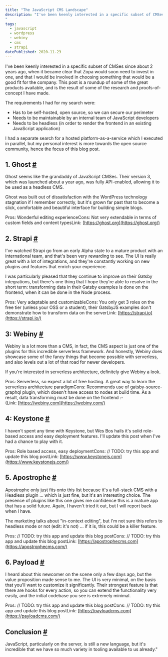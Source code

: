 ```yaml
---
title: "The JavaScript CMS Landscape"
description: "I've been keenly interested in a specific subset of CMSes since about 2 years ago, when it became clear that Zopa would soon need to invest in one, and that I would be involved in choosing something that would be a good fit for the company. This post is a roundup of some of the great products available, and is the result of some of the research and proofs-of-concept I have made.
"
tags: 
  - javascript
  - wordpress
  - webiny
  - cms
  - strapi
datePublished: 2020-11-23
---
```

I've been keenly interested in a specific subset of CMSes since about 2 years ago, when it became clear that Zopa would soon need to invest in one, and that I would be involved in choosing something that would be a good fit for the company. This post is a roundup of some of the great products available, and is the result of some of the research and proofs-of-concept I have made.

The requirements I had for my search were:

-   Has to be self-hosted, open source, so we can secure our perimeter
-   Needs to be maintainable by an internal team of JavaScript developers
-   Needs to be headless (in order to render the frontend in an existing JavaScript application)

I had a separate search for a hosted platform-as-a-service which I executed in parallel, but my personal interest is more towards the open source community, hence the focus of this blog post.

## 1\. Ghost [#](https://deliciousreverie.co.uk/posts/javascript-cms-landscape/#1.-ghost)

Ghost seems like the grandaddy of JavaScript CMSes. Their version 3, which was launched about a year ago, was fully API-enabled, allowing it to be used as a headless CMS.

Ghost was built out of dissatisfaction with the WordPress technology stagnation if I remember correctly, but it's grown far past that to become a slick, comfortable and beautiful interface for building simple blogs.

Pros: Wonderful editing experienceCons: Not very extendable in terms of custom fields and content typesLink: [https://ghost.org](https://ghost.org/)

## 2\. Strapi [#](https://deliciousreverie.co.uk/posts/javascript-cms-landscape/#2.-strapi)

I've watched Strapi go from an early Alpha state to a mature product with an international team, and that's been very rewarding to see. The UI is really great with a lot of integrations, and they're constantly working on new plugins and features that enrich your experience.

I was particularly pleased that they continue to improve on their Gatsby integrations, but there's one thing that I hope they're able to resolve in the short term: transforming data in their Gatsby examples is done on the frontend, when it can be done in the Node process.

Pros: Very adaptable and customizableCons: You only get 3 roles on the free tier (unless your OSS or a student), their GatsbyJS examples don't demonstrate how to transform data on the serverLink: [https://strapi.io](https://strapi.io/)

## 3: Webiny [#](https://deliciousreverie.co.uk/posts/javascript-cms-landscape/#3:-webiny)

Webiny is a lot more than a CMS, in fact, the CMS aspect is just one of the plugins for this incredible serverless framework. And honestly, Webiny does showcase some of the fancy things that become possible with serverless, and also levels out a lot of that road for newer developers.

If you're interested in serverless architecture, definitely give Webiny a look.

Pros: Serverless, so expect a lot of free hosting. A great way to learn the serverless architecture paradigmCons: Recommends use of gatsby-source-graphql plugin, which doesn't have access to nodes at build time. As a result, data transforming must be done on the frontend :-(Link: [https://webiny.com](https://webiny.com/)

## 4: Keystone [#](https://deliciousreverie.co.uk/posts/javascript-cms-landscape/#4:-keystone)

I haven't spent any time with Keystone, but Wes Bos hails it's solid role-based access and easy deployment features. I'll update this post when I've had a chance to play with it.

Pros: Role based access, easy deploymentCons: // TODO: try this app and update this blog postLink: [https://www.keystonejs.com](https://www.keystonejs.com/)

## 5\. Apostrophe [#](https://deliciousreverie.co.uk/posts/javascript-cms-landscape/#5.-apostrophe)

Apostrophe only just fits onto this list because it's a full-stack CMS with a Headless plugin ... which is just fine, but it's an interesting choice. The presence of plugins like this one gives me confidence this is a mature app that has a solid future. Again, I haven't tried it out, but I will report back when I have.

The marketing talks about "in-context editing", but I'm not sure this refers to headless mode or not (edit: it's not) ... if it is, this could be a killer feature.

Pros: // TODO: try this app and update this blog postCons: // TODO: try this app and update this blog postLink: [https://apostrophecms.com](https://apostrophecms.com/)

## 6\. Payload [#](https://deliciousreverie.co.uk/posts/javascript-cms-landscape/#6.-payload)

I heard about this newcomer on the scene only a few days ago, but the value proposition made sense to me. The UI is very minimal, on the basis that you'll want to customize it significantly. Their strongest feature is that there are hooks for every action, so you can extend the functionality very easily, and the initial codebase you see is extremely minimal.

Pros: // TODO: try this app and update this blog postCons: // TODO: try this app and update this blog postLink: [https://payloadcms.com](https://payloadcms.com/)

## Conclusion [#](https://deliciousreverie.co.uk/posts/javascript-cms-landscape/#conclusion)

JavaScript, particularly on the server, is still a new language, but it's incredible that we have so much variety in tooling available to us already."
